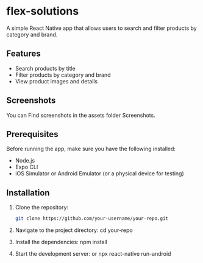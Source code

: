 # flex-solutions

A simple React Native app that allows users to search and filter products by category and brand.

## Features

- Search products by title
- Filter products by category and brand
- View product images and details

## Screenshots

You can Find screenshots in the assets folder Screenshots.

## Prerequisites

Before running the app, make sure you have the following installed:

- Node.js
- Expo CLI
- iOS Simulator or Android Emulator (or a physical device for testing)

## Installation

1. Clone the repository:

   ```bash
   git clone https://github.com/your-username/your-repo.git
2. Navigate to the project directory:
   cd your-repo

3. Install the dependencies:
   npm install

4. Start the development server:
or  npx react-native run-android

